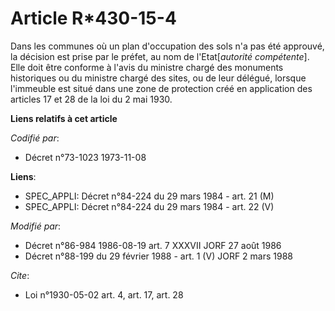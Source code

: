# Article R*430-15-4

Dans les communes où un plan d'occupation des sols n'a pas été approuvé, la décision est prise par le préfet, au nom de
l'Etat[*autorité compétente*]. Elle doit être conforme à l'avis du ministre chargé des monuments historiques ou du ministre
chargé des sites, ou de leur délégué, lorsque l'immeuble est situé dans une zone de protection créé en application des
articles 17 et 28 de la loi du 2 mai 1930.

**Liens relatifs à cet article**

_Codifié par_:

  - Décret n°73-1023 1973-11-08

**Liens**:

  - SPEC_APPLI: Décret n°84-224 du 29 mars 1984 - art. 21 (M)
  - SPEC_APPLI: Décret n°84-224 du 29 mars 1984 - art. 22 (V)

_Modifié par_:

  - Décret n°86-984 1986-08-19 art. 7 XXXVII JORF 27 août 1986
  - Décret n°88-199 du 29 février 1988 - art. 1 (V) JORF 2 mars 1988

_Cite_:

  - Loi n°1930-05-02 art. 4, art. 17, art. 28
